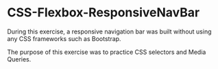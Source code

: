 # CSS-Flexbox-ResponsiveNavBar
During this exercise, a responsive navigation bar was built without using any CSS frameworks such as Bootstrap.

The purpose of this exercise was to practice CSS selectors and Media Queries.
